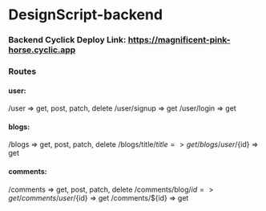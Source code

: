 # DesignScript-backend
### Backend Cyclick Deploy Link: https://magnificent-pink-horse.cyclic.app

### Routes
#### user:
/user => get, post, patch, delete
/user/signup  => get
/user/login  => get

#### blogs:
/blogs => get, post, patch, delete
/blogs/title/${title}  => get
/blogs/user/${id}  => get

#### comments:
/comments => get, post, patch, delete
/comments/blog/${id}  => get
/comments/user/${id}  => get
/comments/${id}  => get
